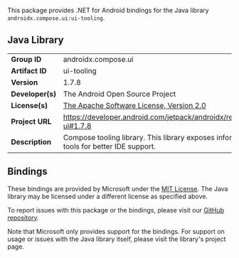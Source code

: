 This package provides .NET for Android bindings for the Java library `androidx.compose.ui:ui-tooling`.

## Java Library

| | |
|-|-|
| **Group ID** | androidx.compose.ui |
| **Artifact ID** | ui-tooling |
| **Version** | 1.7.8 |
| **Developer(s)** | The Android Open Source Project |
| **License(s)** | [The Apache Software License, Version 2.0](http://www.apache.org/licenses/LICENSE-2.0.txt) |
| **Project URL** | https://developer.android.com/jetpack/androidx/releases/compose-ui#1.7.8 |
| **Description** | Compose tooling library. This library exposes information to our tools for better IDE support. |

## Bindings

These bindings are provided by Microsoft under the [MIT License](https://opensource.org/licenses/MIT). The Java
library may be licensed under a different license as specified above.

To report issues with this package or the bindings, please visit our [GitHub repository](https://aka.ms/android-libraries).

Note that Microsoft only provides support for the bindings. For support on
usage or issues with the Java library itself, please visit the library's project page.

